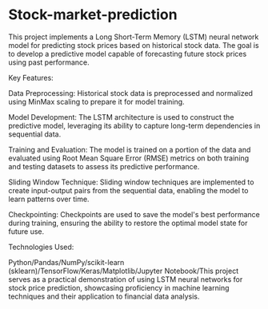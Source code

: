 # Stock-market-prediction
This project implements a Long Short-Term Memory (LSTM) neural network model for predicting stock prices based on historical stock data. The goal is to develop a predictive model capable of forecasting future stock prices using past performance.

Key Features:

Data Preprocessing: Historical stock data is preprocessed and normalized using MinMax scaling to prepare it for model training.

Model Development: The LSTM architecture is used to construct the predictive model, leveraging its ability to capture long-term dependencies in sequential data.

Training and Evaluation: The model is trained on a portion of the data and evaluated using Root Mean Square Error (RMSE) metrics on both training and testing datasets to assess its predictive performance.

Sliding Window Technique: Sliding window techniques are implemented to create input-output pairs from the sequential data, enabling the model to learn patterns over time.

Checkpointing: Checkpoints are used to save the model's best performance during training, ensuring the ability to restore the optimal model state for future use.

Technologies Used:

Python/Pandas/NumPy/scikit-learn (sklearn)/TensorFlow/Keras/Matplotlib/Jupyter Notebook/This project serves as a practical demonstration of using LSTM neural networks for stock price prediction, showcasing proficiency in machine learning techniques and their application to financial data analysis.
